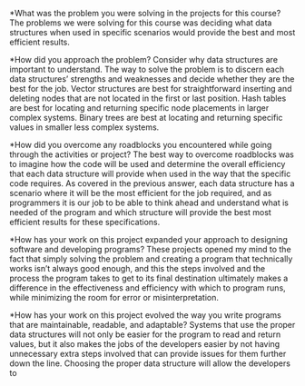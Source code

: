 *What was the problem you were solving in the projects for this course?
The problems we were solving for this course was deciding what data structures when used in specific scenarios would provide the best and most efficient results. 

*How did you approach the problem? Consider why data structures are important to understand.
The way to solve the problem is to discern each data structures’ strengths and weaknesses and decide whether they are the best for the job. Vector structures are best for straightforward inserting and deleting nodes that are not located in the first or last position. Hash tables are best for  locating and returning specific node placements in larger complex systems. Binary trees are best at locating and returning specific values in smaller less complex systems.


*How did you overcome any roadblocks you encountered while going through the activities or project?
The best way to overcome roadblocks was to imagine how the code will be used and determine the overall efficiency that each data structure will provide when used in the way that the specific code requires. As covered in the previous answer, each data structure has a scenario where it will be the most efficient for the job required, and as programmers it is our job to be able to think ahead and understand what is needed of the program and which structure will provide the best most efficient results for these specifications.


*How has your work on this project expanded your approach to designing software and developing programs?
These projects opened my mind to the fact that simply solving the problem and creating a program that technically works isn’t always good enough, and this the steps involved and the process the program takes to get to its final destination ultimately makes a difference in the effectiveness and efficiency with which to program runs, while minimizing the room for error or misinterpretation.


*How has your work on this project evolved the way you write programs that are maintainable, readable, and adaptable?
Systems that use the proper data structures will not only be easier for the program to read and return values, but it also makes the jobs of the developers easier by not having unnecessary extra steps involved that can provide issues for them further down the line. Choosing the proper data structure will allow the developers to 

